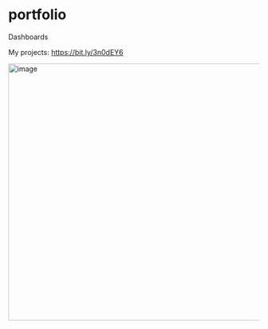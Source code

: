 # portfolio
Dashboards

My projects: https://bit.ly/3n0dEY6

<img width="1542" height="515" alt="image" src="https://github.com/user-attachments/assets/6a6f69dd-4263-4817-b4ac-37cb56b6eb85" />
